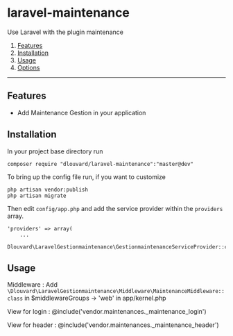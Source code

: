 # laravel-maintenance
Use Laravel with the plugin maintenance

1. [Features](#features)
2. [Installation](#installation)
3. [Usage](#usage)
4. [Options](#options)

----

<a id="features"></a>
## Features
- Add Maintenance Gestion in your application

<a id="installation"></a>
## Installation

In your project base directory run

	composer require "dlouvard/laravel-maintenance":"master@dev"
	
To bring up the config file run, if you want to customize

	php artisan vendor:publish
	php artisan migrate
	
Then edit `config/app.php` and add the service provider within the `providers` array.

	'providers' => array(
		...
		Dlouvard\LaravelGestionmaintenance\GestionmaintenanceServiceProvider::class,

<a id="usage"></a>
## Usage
Middleware : 
Add `\Dlouvard\LaravelGestionmaintenance\Middleware\MaintenanceMiddleware::class` in $middlewareGroups -> 'web' in app/kernel.php

View for login : @include('vendor.maintenances._maintenance_login')

View for header : @include('vendor.maintenances._maintenance_header')





